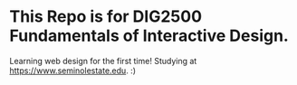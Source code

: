 # This Repo is for DIG2500 Fundamentals of Interactive Design. 
Learning web design for the first time! 
Studying at https://www.seminolestate.edu. :) 
